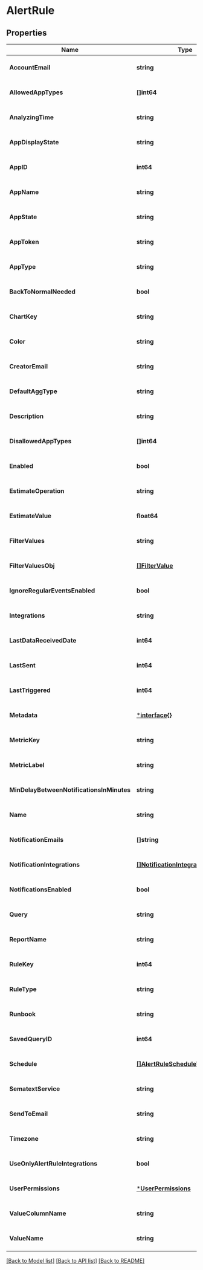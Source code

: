 # AlertRule

## Properties
| Name                                      | Type                                                                | Description | Notes                        |
| ----------------------------------------- | ------------------------------------------------------------------- | ----------- | ---------------------------- |
| **AccountEmail**                          | **string**                                                          |             | [optional] [default to null] |
| **AllowedAppTypes**                       | **[]int64**                                                         |             | [optional] [default to null] |
| **AnalyzingTime**                         | **string**                                                          |             | [optional] [default to null] |
| **AppDisplayState**                       | **string**                                                          |             | [optional] [default to null] |
| **AppID**                                 | **int64**                                                           |             | [optional] [default to null] |
| **AppName**                               | **string**                                                          |             | [optional] [default to null] |
| **AppState**                              | **string**                                                          |             | [optional] [default to null] |
| **AppToken**                              | **string**                                                          |             | [optional] [default to null] |
| **AppType**                               | **string**                                                          |             | [optional] [default to null] |
| **BackToNormalNeeded**                    | **bool**                                                            |             | [optional] [default to null] |
| **ChartKey**                              | **string**                                                          |             | [optional] [default to null] |
| **Color**                                 | **string**                                                          |             | [optional] [default to null] |
| **CreatorEmail**                          | **string**                                                          |             | [optional] [default to null] |
| **DefaultAggType**                        | **string**                                                          |             | [optional] [default to null] |
| **Description**                           | **string**                                                          |             | [optional] [default to null] |
| **DisallowedAppTypes**                    | **[]int64**                                                         |             | [optional] [default to null] |
| **Enabled**                               | **bool**                                                            |             | [optional] [default to null] |
| **EstimateOperation**                     | **string**                                                          |             | [optional] [default to null] |
| **EstimateValue**                         | **float64**                                                         |             | [optional] [default to null] |
| **FilterValues**                          | **string**                                                          |             | [optional] [default to null] |
| **FilterValuesObj**                       | [**[]FilterValue**](FilterValue.md)                                 |             | [optional] [default to null] |
| **IgnoreRegularEventsEnabled**            | **bool**                                                            |             | [optional] [default to null] |
| **Integrations**                          | **string**                                                          |             | [optional] [default to null] |
| **LastDataReceivedDate**                  | **int64**                                                           |             | [optional] [default to null] |
| **LastSent**                              | **int64**                                                           |             | [optional] [default to null] |
| **LastTriggered**                         | **int64**                                                           |             | [optional] [default to null] |
| **Metadata**                              | [***interface{}**](interface{}.md)                                  |             | [optional] [default to null] |
| **MetricKey**                             | **string**                                                          |             | [optional] [default to null] |
| **MetricLabel**                           | **string**                                                          |             | [optional] [default to null] |
| **MinDelayBetweenNotificationsInMinutes** | **string**                                                          |             | [optional] [default to null] |
| **Name**                                  | **string**                                                          |             | [optional] [default to null] |
| **NotificationEmails**                    | **[]string**                                                        |             | [optional] [default to null] |
| **NotificationIntegrations**              | [**[]NotificationIntegration**](NotificationIntegration.md)         |             | [optional] [default to null] |
| **NotificationsEnabled**                  | **bool**                                                            |             | [optional] [default to null] |
| **Query**                                 | **string**                                                          |             | [optional] [default to null] |
| **ReportName**                            | **string**                                                          |             | [optional] [default to null] |
| **RuleKey**                               | **int64**                                                           |             | [optional] [default to null] |
| **RuleType**                              | **string**                                                          |             | [optional] [default to null] |
| **Runbook**                               | **string**                                                          |             | [optional] [default to null] |
| **SavedQueryID**                          | **int64**                                                           |             | [optional] [default to null] |
| **Schedule**                              | [**[]AlertRuleScheduleWeekdayDto**](AlertRuleScheduleWeekdayDto.md) |             | [optional] [default to null] |
| **SematextService**                       | **string**                                                          |             | [optional] [default to null] |
| **SendToEmail**                           | **string**                                                          |             | [optional] [default to null] |
| **Timezone**                              | **string**                                                          |             | [optional] [default to null] |
| **UseOnlyAlertRuleIntegrations**          | **bool**                                                            |             | [optional] [default to null] |
| **UserPermissions**                       | [***UserPermissions**](UserPermissions.md)                          |             | [optional] [default to null] |
| **ValueColumnName**                       | **string**                                                          |             | [optional] [default to null] |
| **ValueName**                             | **string**                                                          |             | [optional] [default to null] |

[[Back to Model list]](../README.md#documentation-for-models) [[Back to API list]](../README.md#documentation-for-api-endpoints) [[Back to README]](../README.md)
